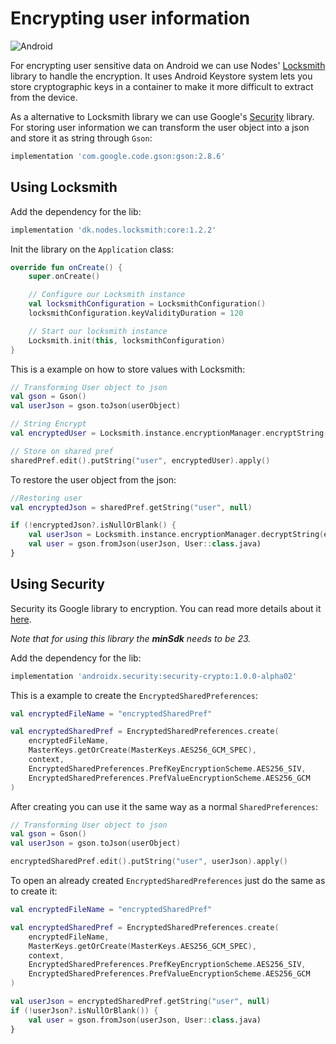 # Encrypting user information

![Android](https://img.shields.io/badge/platform-android-success)

For encrypting user sensitive data on Android we can use Nodes' [Locksmith](https://github.com/nodes-android/locksmith) library to handle the encryption. It uses Android Keystore system lets you store cryptographic keys in a container to make it more difficult to extract from the device.

As a alternative to Locksmith library we can use Google's [Security](https://developer.android.com/jetpack/androidx/releases/security) library. For storing user information we can transform the user object into a json and store it as string through `Gson`:

```groovy
implementation 'com.google.code.gson:gson:2.8.6'
```

## Using Locksmith

Add the dependency for the lib:

```groovy
implementation 'dk.nodes.locksmith:core:1.2.2'
```

Init the library on the `Application` class:

```kotlin
override fun onCreate() {
    super.onCreate()

    // Configure our Locksmith instance
    val locksmithConfiguration = LocksmithConfiguration()
    locksmithConfiguration.keyValidityDuration = 120

    // Start our locksmith instance
    Locksmith.init(this, locksmithConfiguration)
}
```

This is a example on how to store values with Locksmith:

```kotlin
// Transforming User object to json
val gson = Gson()
val userJson = gson.toJson(userObject)

// String Encrypt
val encryptedUser = Locksmith.instance.encryptionManager.encryptString(userJson)

// Store on shared pref
sharedPref.edit().putString("user", encryptedUser).apply()
```

To restore the user object from the json:

```kotlin
//Restoring user
val encryptedJson = sharedPref.getString("user", null)

if (!encryptedJson?.isNullOrBlank() {
    val userJson = Locksmith.instance.encryptionManager.decryptString(encryptedJson)
    val user = gson.fromJson(userJson, User::class.java)
}
```

## Using Security

Security its Google library to encryption. You can read more details about it [here](https://developer.android.com/topic/security/data).

*Note that for using this library the **minSdk** needs to be 23.*

Add the dependency for the lib:

```groovy
implementation 'androidx.security:security-crypto:1.0.0-alpha02'
```

This is a example to create the `EncryptedSharedPreferences`:

```kotlin
val encryptedFileName = "encryptedSharedPref"

val encryptedSharedPref = EncryptedSharedPreferences.create(
    encryptedFileName,
    MasterKeys.getOrCreate(MasterKeys.AES256_GCM_SPEC),
    context,
    EncryptedSharedPreferences.PrefKeyEncryptionScheme.AES256_SIV,
    EncryptedSharedPreferences.PrefValueEncryptionScheme.AES256_GCM
)
```

After creating you can use it the same way as a normal `SharedPreferences`:

```kotlin
// Transforming User object to json
val gson = Gson()
val userJson = gson.toJson(userObject)

encryptedSharedPref.edit().putString("user", userJson).apply()
```

To open an already created `EncryptedSharedPreferences` just do the same as to create it:

```kotlin
val encryptedFileName = "encryptedSharedPref"

val encryptedSharedPref = EncryptedSharedPreferences.create(
    encryptedFileName,
    MasterKeys.getOrCreate(MasterKeys.AES256_GCM_SPEC),
    context,
    EncryptedSharedPreferences.PrefKeyEncryptionScheme.AES256_SIV,
    EncryptedSharedPreferences.PrefValueEncryptionScheme.AES256_GCM
)

val userJson = encryptedSharedPref.getString("user", null)
if (!userJson?.isNullOrBlank()) {
    val user = gson.fromJson(userJson, User::class.java)
}
```
